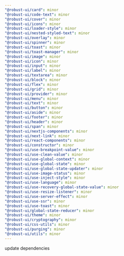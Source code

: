 ```yaml
---
"@robust-ui/card": minor
"@robust-ui/code-text": minor
"@robust-ui/cover": minor
"@robust-ui/icons": minor
"@robust-ui/loader-style": minor
"@robust-ui/nested-styled-text": minor
"@robust-ui/overlay": minor
"@robust-ui/spinner": minor
"@robust-ui/toast": minor
"@robust-ui/toast-manager": minor
"@robust-ui/image": minor
"@robust-ui/icon": minor
"@robust-ui/input": minor
"@robust-ui/label": minor
"@robust-ui/textarea": minor
"@robust-ui/block": minor
"@robust-ui/flex": minor
"@robust-ui/grid": minor
"@robust-ui/provider": minor
"@robust-ui/menu": minor
"@robust-ui/text": minor
"@robust-ui/button": minor
"@robust-ui/aside": minor
"@robust-ui/footer": minor
"@robust-ui/header": minor
"@robust-ui/span": minor
"@robust-ui/nextjs-components": minor
"@robust-ui/next-link": minor
"@robust-ui/react-components": minor
"@robust-ui/constructor": minor
"@robust-ui/use-breakpoint-value": minor
"@robust-ui/use-clean-value": minor
"@robust-ui/use-global-context": minor
"@robust-ui/use-global-state": minor
"@robust-ui/use-global-state-updater": minor
"@robust-ui/use-image-status": minor
"@robust-ui/use-inject-style": minor
"@robust-ui/use-language": minor
"@robust-ui/use-recovery-global-state-value": minor
"@robust-ui/use-resize-listener": minor
"@robust-ui/use-server-effect": minor
"@robust-ui/use-ssr": minor
"@robust-ui/use-toast": minor
"@robust-ui/global-state-reducer": minor
"@robust-ui/theme": minor
"@robust-ui/cryptography": minor
"@robust-ui/css-utils": minor
"@robust-ui/purging": minor
"@robust-ui/utils": minor
---
```


update dependencies
